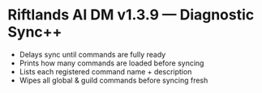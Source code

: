 # Riftlands AI DM v1.3.9 — Diagnostic Sync++
- Delays sync until commands are fully ready
- Prints how many commands are loaded before syncing
- Lists each registered command name + description
- Wipes all global & guild commands before syncing fresh
